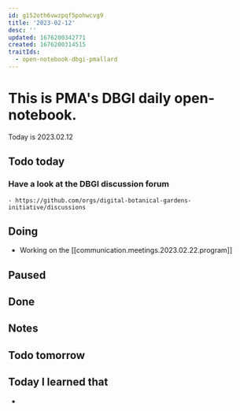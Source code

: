 ```yaml
---
id: g152oth6vwzpqf5pohwcvg9
title: '2023-02-12'
desc: ''
updated: 1676200342771
created: 1676200314515
traitIds:
  - open-notebook-dbgi-pmallard
---
```



# This is PMA's DBGI daily open-notebook.

Today is 2023.02.12

## Todo today

### Have a look at the DBGI discussion forum
    - https://github.com/orgs/digital-botanical-gardens-initiative/discussions
###
###

## Doing

- Working on the [[communication.meetings.2023.02.22.program]]

## Paused

## Done

## Notes

## Todo tomorrow

###
###
###


## Today I learned that

-